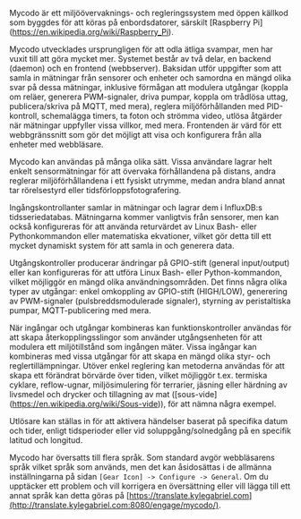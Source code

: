 Mycodo är ett miljöövervaknings- och regleringssystem med öppen källkod som byggdes för att köras på enbordsdatorer, särskilt [Raspberry Pi] (https://en.wikipedia.org/wiki/Raspberry_Pi).

Mycodo utvecklades ursprungligen för att odla ätliga svampar, men har vuxit till att göra mycket mer. Systemet består av två delar, en backend (daemon) och en frontend (webbserver). Baksidan utför uppgifter som att samla in mätningar från sensorer och enheter och samordna en mängd olika svar på dessa mätningar, inklusive förmågan att modulera utgångar (koppla om reläer, generera PWM-signaler, driva pumpar, koppla om trådlösa uttag, publicera/skriva på MQTT, med mera), reglera miljöförhållanden med PID-kontroll, schemalägga timers, ta foton och strömma video, utlösa åtgärder när mätningar uppfyller vissa villkor, med mera. Frontenden är värd för ett webbgränssnitt som gör det möjligt att visa och konfigurera från alla enheter med webbläsare.

Mycodo kan användas på många olika sätt. Vissa användare lagrar helt enkelt sensormätningar för att övervaka förhållandena på distans, andra reglerar miljöförhållandena i ett fysiskt utrymme, medan andra bland annat tar rörelsestyrd eller tidsförloppsfotografering.

Ingångskontrollanter samlar in mätningar och lagrar dem i InfluxDB:s tidsseriedatabas. Mätningarna kommer vanligtvis från sensorer, men kan också konfigureras för att använda returvärdet av Linux Bash- eller Pythonkommandon eller matematiska ekvationer, vilket gör detta till ett mycket dynamiskt system för att samla in och generera data.

Utgångskontroller producerar ändringar på GPIO-stift (general input/output) eller kan konfigureras för att utföra Linux Bash- eller Python-kommandon, vilket möjliggör en mängd olika användningsområden. Det finns några olika typer av utgångar: enkel omkoppling av GPIO-stift (HIGH/LOW), generering av PWM-signaler (pulsbreddsmodulerade signaler), styrning av peristaltiska pumpar, MQTT-publicering med mera.

När ingångar och utgångar kombineras kan funktionskontroller användas för att skapa återkopplingsslingor som använder utgångsenheten för att modulera ett miljötillstånd som ingången mäter. Vissa ingångar kan kombineras med vissa utgångar för att skapa en mängd olika styr- och reglertillämpningar. Utöver enkel reglering kan metoderna användas för att skapa ett förändrat börvärde över tiden, vilket möjliggör t.ex. termiska cyklare, reflow-ugnar, miljösimulering för terrarier, jäsning eller härdning av livsmedel och drycker och tillagning av mat ([sous-vide] (https://en.wikipedia.org/wiki/Sous-vide)), för att nämna några exempel.

Utlösare kan ställas in för att aktivera händelser baserat på specifika datum och tider, enligt tidsperioder eller vid soluppgång/solnedgång på en specifik latitud och longitud.

Mycodo har översatts till flera språk. Som standard avgör webbläsarens språk vilket språk som används, men det kan åsidosättas i de allmänna inställningarna på sidan `[Gear Icon] -> Configure -> General`. Om du upptäcker ett problem och vill korrigera en översättning eller vill lägga till ett annat språk kan detta göras på [https://translate.kylegabriel.com](http://translate.kylegabriel.com:8080/engage/mycodo/).
